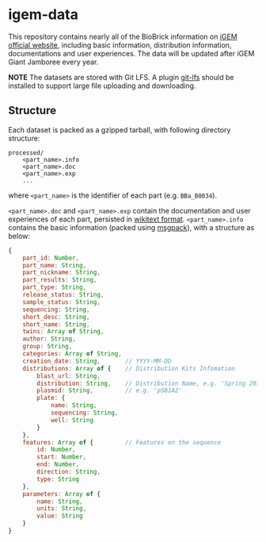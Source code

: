 # igem-data

This repository contains nearly all of the BioBrick information on [iGEM official website](http://parts.igem.org/Main_Page), including basic information, distribution information, documentations and user experiences. The data will be updated after iGEM Giant Jamboree every year.

**NOTE** The datasets are stored with Git LFS. A plugin [git-lfs](https://git-lfs.github.com/) should be installed to support large file uploading and downloading.

## Structure

Each dataset is packed as a gzipped tarball, with following directory structure:

```
processed/
    <part_name>.info
    <part_name>.doc
    <part_name>.exp
    ...
```

where `<part_name>` is the identifier of each part (e.g. `BBa_B0034`).

`<part_name>.doc` and `<part_name>.exp` contain the documentation and user experiences of each part, persisted in [wikitext format](https://www.mediawiki.org/wiki/Wikitext). `<part_name>.info` contains the basic information (packed using [msgpack](https://msgpack.org/)), with a structure as below:

```javascript
{
    part_id: Number,
    part_name: String,
    part_nickname: String,
    part_results: String,
    part_type: String,
    release_status: String,
    sample_status: String,
    sequencing: String,
    short_desc: String,
    short_name: String,
    twins: Array of String,
    author: String,
    group: String,
    categories: Array of String,
    creation_date: String,       // YYYY-MM-DD
    distributions: Array of {    // Distribution Kits Infomation
        blast_url: String,
        distribution: String,    // Distribution Name, e.g. 'Spring 2017 Distribution'
        plasmid: String,         // e.g. 'pSB1A2'
        plate: {
            name: String,
            sequencing: String,
            well: String
        }
    },
    features: Array of {         // Features on the sequence
        id: Number,
        start: Number,
        end: Number,
        direction: String,
        type: String
    },
    parameters: Array of {
        name: String,
        units: String,
        value: String
    }
}
```
